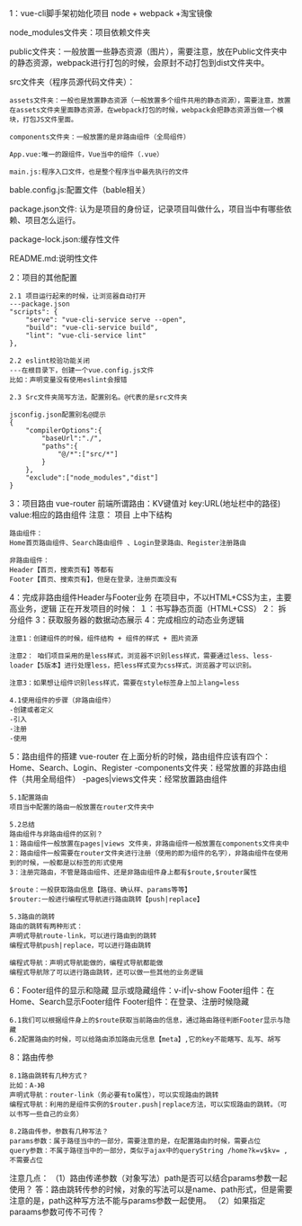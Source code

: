 1：vue-cli脚手架初始化项目
node + webpack +淘宝镜像

node_modules文件夹：项目依赖文件夹

public文件夹：一般放置一些静态资源（图片），需要注意，放在Public文件夹中的静态资源，webpack进行打包的时候，会原封不动打包到dist文件夹中。

src文件夹（程序员源代码文件夹）：

    assets文件夹：一般也是放置静态资源（一般放置多个组件共用的静态资源），需要注意，放置在assets文件夹里面静态资源，在webpack打包的时候，webpack会把静态资源当做一个模块，打包JS文件里面。

    components文件夹：一般放置的是非路由组件（全局组件）

    App.vue:唯一的跟组件，Vue当中的组件（.vue）

    main.js:程序入口文件，也是整个程序当中最先执行的文件

bable.config.js:配置文件（bable相关）

package.json文件: 认为是项目的身份证，记录项目叫做什么，项目当中有哪些依赖、项目怎么运行。

package-lock.json:缓存性文件

README.md:说明性文件

2：项目的其他配置

    2.1 项目运行起来的时候，让浏览器自动打开
    ---package.json
    "scripts": {
        "serve": "vue-cli-service serve --open",
        "build": "vue-cli-service build",
        "lint": "vue-cli-service lint"
    },

    2.2 eslint校验功能关闭
    ---在根目录下，创建一个vue.config.js文件
    比如：声明变量没有使用eslint会报错

    2.3 Src文件夹简写方法，配置别名。@代表的是src文件夹

    jsconfig.json配置别名@提示
    {
        "compilerOptions":{
            "baseUrl":"./",
            "paths":{
                "@/*":["src/*"]
            }
        },
        "exclude":["node_modules","dist"]
    }



3：项目路由
vue-router
前端所谓路由：KV键值对
key:URL(地址栏中的路径)
value:相应的路由组件
注意： 项目 上中下结构

    路由组件：
    Home首页路由组件、Search路由组件 、Login登录路由、Register注册路由

    非路由组件：
    Header【首页，搜索页有】等都有
    Footer【首页、搜索页有】，但是在登录，注册页面没有

4：完成非路由组件Header与Footer业务
    在项目中，不以HTML+CSS为主，主要高业务，逻辑
    正在开发项目的时候：
    １：书写静态页面（HTML+CSS）
    2： 拆分组件
    3：获取服务器的数据动态展示
    4：完成相应的动态业务逻辑

    注意1：创建组件的时候，组件结构 + 组件的样式 + 图片资源

    注意2： 咱们项目采用的是less样式，浏览器不识别less样式，需要通过less、less-loader【5版本】进行处理less，把less样式变为css样式，浏览器才可以识别。

    注意3：如果想让组件识别less样式，需要在style标签身上加上lang=less

    4.1使用组件的步骤（非路由组件）
    -创建或者定义
    -引入
    -注册
    -使用

5：路由组件的搭建
vue-router
在上面分析的时候，路由组件应该有四个：Home、Search、Login、Register
-components文件夹：经常放置的非路由组件（共用全局组件）
-pages|views文件夹：经常放置路由组件

    5.1配置路由
    项目当中配置的路由一般放置在router文件夹中

    5.2总结
    路由组件与非路由组件的区别？
    1：路由组件一般放置在pages|views 文件夹，非路由组件一般放置在components文件夹中
    2：路由组件一般需要在router文件夹进行注册（使用的即为组件的名字），非路由组件在使用到的时候，一般都是以标签的形式使用
    3：注册完路由，不管是路由组件、还是非路由组件身上都有$route,$router属性

    $route：一般获取路由信息【路径、确认样、params等等】
    $router:一般进行编程式导航进行路由跳转【push|replace】

    5.3路由的跳转
    路由的跳转有两种形式：
    声明式导航route-link，可以进行路由到的跳转
    编程式导航push|replace，可以进行路由跳转

    编程式导航：声明式导航能做的，编程式导航都能做
    编程式导航除了可以进行路由跳转，还可以做一些其他的业务逻辑


6：Footer组件的显示和隐藏
显示或隐藏组件：v-if|v-show
Footer组件：在Home、Search显示Footer组件
Footer组件：在登录、注册时候隐藏

    6.1我们可以根据组件身上的$route获取当前路由的信息，通过路由路径判断Footer显示与隐藏
    6.2配置路由的时候，可以给路由添加路由元信息【meta】,它的key不能瞎写、乱写、胡写

8：路由传参

    8.1路由跳转有几种方式？
    比如：A-》B
    声明式导航：router-link（务必要有to属性），可以实现路由的跳转
    编程式导航：利用的是组件实例的$router.push|replace方法，可以实现路由的跳转。（可以书写一些自己的业务）

    8.2路由传参，参数有几种写法？
    params参数：属于路径当中的一部分，需要注意的是，在配置路由的时候，需要占位
    query参数：不属于路径当中的一部分，类似于ajax中的queryString /home?k=v$kv= ,不需要占位

注意几点：
（1）路由传递参数（对象写法）path是否可以结合params参数一起使用？
答：路由跳转传参的时候，对象的写法可以是name、path形式，但是需要注意的是，path这种写方法不能与params参数一起使用。
（2）如果指定paraams参数可传不可传？
